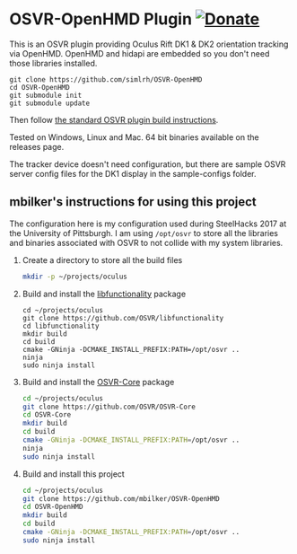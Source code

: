 # OSVR-OpenHMD Plugin [![Donate](https://nourish.je/assets/images/donate.svg)](http://ko-fi.com/A250KJT)

This is an OSVR plugin providing Oculus Rift DK1 & DK2 orientation tracking via OpenHMD. OpenHMD and hidapi are embedded so you don't need those libraries installed.

    git clone https://github.com/simlrh/OSVR-OpenHMD
    cd OSVR-OpenHMD
    git submodule init
    git submodule update

Then follow [the standard OSVR plugin build instructions](http://resource.osvr.com/docs/OSVR-Core/TopicWritingDevicePlugin.html).

Tested on Windows, Linux and Mac. 64 bit binaries available on the releases page.

The tracker device doesn't need configuration, but there are sample OSVR server config files for the DK1 display in the sample-configs folder.

## mbilker's instructions for using this project

The configuration here is my configuration used during SteelHacks 2017 at the University of Pittsburgh.
I am using `/opt/osvr` to store all the libraries and binaries associated with OSVR to not collide with my system
libraries.

1. Create a directory to store all the build files

	```bash
	mkdir -p ~/projects/oculus
	```

2. Build and install the [libfunctionality](https://github.com/OSVR/libfunctionality) package

	```
	cd ~/projects/oculus
	git clone https://github.com/OSVR/libfunctionality
	cd libfunctionality
	mkdir build
	cd build
	cmake -GNinja -DCMAKE_INSTALL_PREFIX:PATH=/opt/osvr ..
	ninja
	sudo ninja install
	```

3. Build and install the [OSVR-Core](https://github.com/OSVR/OSVR-Core) package

	```bash
	cd ~/projects/oculus
	git clone https://github.com/OSVR/OSVR-Core
	cd OSVR-Core
	mkdir build
	cd build
	cmake -GNinja -DCMAKE_INSTALL_PREFIX:PATH=/opt/osvr ..
	ninja
	sudo ninja install
	```

4. Build and install this project

	```bash
	cd ~/projects/oculus
	git clone https://github.com/mbilker/OSVR-OpenHMD
	cd OSVR-OpenHMD
	mkdir build
	cd build
	cmake -GNinja -DCMAKE_INSTALL_PREFIX:PATH=/opt/osvr ..
	sudo ninja install
	```
